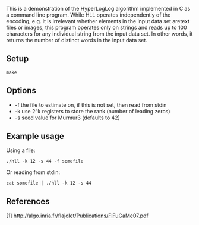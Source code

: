 This is a demonstration of the HyperLogLog algorithm implemented in C as a command line program. 
While HLL operates independently of the encoding, e.g. it is irrelevant whether elements in the 
input data set aretext files or images, this program operates only on strings and reads up to 100 
characters for any individual string from the input data set. In other words, it returns the number
of distinct words in the input data set.

## Setup

    make

## Options

* -f the file to estimate on, if this is not set, then read from stdin
* -k use 2^k registers to store the rank (number of leading zeros)
* -s seed value for Murmur3 (defaults to 42)

## Example usage

Using a file:

    ./hll -k 12 -s 44 -f somefile

Or reading from stdin:

    cat somefile | ./hll -k 12 -s 44

## References

[1] http://algo.inria.fr/flajolet/Publications/FlFuGaMe07.pdf
